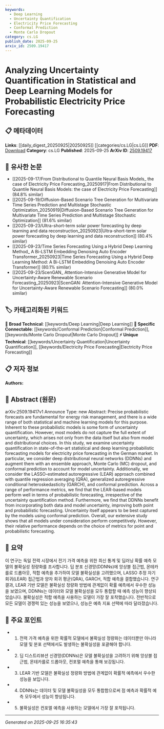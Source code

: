 ```yaml
---
keywords:
  - Deep Learning
  - Uncertainty Quantification
  - Electricity Price Forecasting
  - Conformal Prediction
  - Monte Carlo Dropout
category: cs.LG
publish_date: 2025-09-25
arxiv_id: 2509.19417
---
```


<!-- KEYWORD_LINKING_METADATA:
{
  "processed_timestamp": "2025-09-25T16:35:43.263725",
  "vocabulary_version": "1.0",
  "selected_keywords": [
    "Deep Learning",
    "Uncertainty Quantification",
    "Electricity Price Forecasting",
    "Conformal Prediction",
    "Monte Carlo Dropout"
  ],
  "rejected_keywords": [],
  "similarity_scores": {
    "Deep Learning": 0.85,
    "Uncertainty Quantification": 0.78,
    "Electricity Price Forecasting": 0.77,
    "Conformal Prediction": 0.8,
    "Monte Carlo Dropout": 0.79
  },
  "extraction_method": "AI_prompt_based",
  "budget_applied": true,
  "candidates_json": {
    "candidates": [
      {
        "surface": "Deep Learning",
        "canonical": "Deep Learning",
        "aliases": [
          "DL"
        ],
        "category": "broad_technical",
        "rationale": "Deep Learning is a foundational concept that connects various models and techniques discussed in the paper.",
        "novelty_score": 0.3,
        "connectivity_score": 0.9,
        "specificity_score": 0.5,
        "link_intent_score": 0.85
      },
      {
        "surface": "Uncertainty Quantification",
        "canonical": "Uncertainty Quantification",
        "aliases": [
          "UQ"
        ],
        "category": "unique_technical",
        "rationale": "Central to the paper's analysis, linking models to their ability to handle uncertainty.",
        "novelty_score": 0.7,
        "connectivity_score": 0.75,
        "specificity_score": 0.8,
        "link_intent_score": 0.78
      },
      {
        "surface": "Electricity Price Forecasting",
        "canonical": "Electricity Price Forecasting",
        "aliases": [
          "EPF"
        ],
        "category": "unique_technical",
        "rationale": "Specific application domain that connects different forecasting models discussed.",
        "novelty_score": 0.65,
        "connectivity_score": 0.7,
        "specificity_score": 0.85,
        "link_intent_score": 0.77
      },
      {
        "surface": "Conformal Prediction",
        "canonical": "Conformal Prediction",
        "aliases": [],
        "category": "specific_connectable",
        "rationale": "A specific technique used to enhance model uncertainty handling, linking to probabilistic forecasting.",
        "novelty_score": 0.55,
        "connectivity_score": 0.8,
        "specificity_score": 0.75,
        "link_intent_score": 0.8
      },
      {
        "surface": "Monte Carlo Dropout",
        "canonical": "Monte Carlo Dropout",
        "aliases": [
          "MC Dropout"
        ],
        "category": "specific_connectable",
        "rationale": "A method for model uncertainty estimation, connecting to deep learning models.",
        "novelty_score": 0.6,
        "connectivity_score": 0.78,
        "specificity_score": 0.72,
        "link_intent_score": 0.79
      }
    ],
    "ban_list_suggestions": [
      "model",
      "performance",
      "method"
    ]
  },
  "decisions": [
    {
      "candidate_surface": "Deep Learning",
      "resolved_canonical": "Deep Learning",
      "decision": "linked",
      "scores": {
        "novelty": 0.3,
        "connectivity": 0.9,
        "specificity": 0.5,
        "link_intent": 0.85
      }
    },
    {
      "candidate_surface": "Uncertainty Quantification",
      "resolved_canonical": "Uncertainty Quantification",
      "decision": "linked",
      "scores": {
        "novelty": 0.7,
        "connectivity": 0.75,
        "specificity": 0.8,
        "link_intent": 0.78
      }
    },
    {
      "candidate_surface": "Electricity Price Forecasting",
      "resolved_canonical": "Electricity Price Forecasting",
      "decision": "linked",
      "scores": {
        "novelty": 0.65,
        "connectivity": 0.7,
        "specificity": 0.85,
        "link_intent": 0.77
      }
    },
    {
      "candidate_surface": "Conformal Prediction",
      "resolved_canonical": "Conformal Prediction",
      "decision": "linked",
      "scores": {
        "novelty": 0.55,
        "connectivity": 0.8,
        "specificity": 0.75,
        "link_intent": 0.8
      }
    },
    {
      "candidate_surface": "Monte Carlo Dropout",
      "resolved_canonical": "Monte Carlo Dropout",
      "decision": "linked",
      "scores": {
        "novelty": 0.6,
        "connectivity": 0.78,
        "specificity": 0.72,
        "link_intent": 0.79
      }
    }
  ]
}
-->

# Analyzing Uncertainty Quantification in Statistical and Deep Learning Models for Probabilistic Electricity Price Forecasting

## 📋 메타데이터

**Links**: [[daily_digest_20250925|20250925]] [[categories/cs.LG|cs.LG]]
**PDF**: [Download](https://arxiv.org/pdf/2509.19417.pdf)
**Category**: cs.LG
**Published**: 2025-09-25
**ArXiv ID**: [2509.19417](https://arxiv.org/abs/2509.19417)

## 🔗 유사한 논문
- [[2025-09-17/From Distributional to Quantile Neural Basis Models_ the case of Electricity Price Forecasting_20250917|From Distributional to Quantile Neural Basis Models: the case of Electricity Price Forecasting]] (84.8% similar)
- [[2025-09-19/Diffusion-Based Scenario Tree Generation for Multivariate Time Series Prediction and Multistage Stochastic Optimization_20250919|Diffusion-Based Scenario Tree Generation for Multivariate Time Series Prediction and Multistage Stochastic Optimization]] (81.6% similar)
- [[2025-09-23/Ultra-short-term solar power forecasting by deep learning and data reconstruction_20250923|Ultra-short-term solar power forecasting by deep learning and data reconstruction]] (80.4% similar)
- [[2025-09-23/Time Series Forecasting Using a Hybrid Deep Learning Method_ A Bi-LSTM Embedding Denoising Auto Encoder Transformer_20250923|Time Series Forecasting Using a Hybrid Deep Learning Method: A Bi-LSTM Embedding Denoising Auto Encoder Transformer]] (80.1% similar)
- [[2025-09-23/ScenGAN_ Attention-Intensive Generative Model for Uncertainty-Aware Renewable Scenario Forecasting_20250923|ScenGAN: Attention-Intensive Generative Model for Uncertainty-Aware Renewable Scenario Forecasting]] (80.0% similar)

## 🏷️ 카테고리화된 키워드
**🧠 Broad Technical**: [[keywords/Deep Learning|Deep Learning]]
**🔗 Specific Connectable**: [[keywords/Conformal Prediction|Conformal Prediction]], [[keywords/Monte Carlo Dropout|Monte Carlo Dropout]]
**⚡ Unique Technical**: [[keywords/Uncertainty Quantification|Uncertainty Quantification]], [[keywords/Electricity Price Forecasting|Electricity Price Forecasting]]

## 📋 저자 정보

**Authors:** 

## 📄 Abstract (원문)

arXiv:2509.19417v1 Announce Type: new 
Abstract: Precise probabilistic forecasts are fundamental for energy risk management, and there is a wide range of both statistical and machine learning models for this purpose. Inherent to these probabilistic models is some form of uncertainty quantification. However, most models do not capture the full extent of uncertainty, which arises not only from the data itself but also from model and distributional choices. In this study, we examine uncertainty quantification in state-of-the-art statistical and deep learning probabilistic forecasting models for electricity price forecasting in the German market. In particular, we consider deep distributional neural networks (DDNNs) and augment them with an ensemble approach, Monte Carlo (MC) dropout, and conformal prediction to account for model uncertainty. Additionally, we consider the LASSO-estimated autoregressive (LEAR) approach combined with quantile regression averaging (QRA), generalized autoregressive conditional heteroskedasticity (GARCH), and conformal prediction. Across a range of performance metrics, we find that the LEAR-based models perform well in terms of probabilistic forecasting, irrespective of the uncertainty quantification method. Furthermore, we find that DDNNs benefit from incorporating both data and model uncertainty, improving both point and probabilistic forecasting. Uncertainty itself appears to be best captured by the models using conformal prediction. Overall, our extensive study shows that all models under consideration perform competitively. However, their relative performance depends on the choice of metrics for point and probabilistic forecasting.

## 📝 요약

이 연구는 독일 전력 시장에서 전기 가격 예측을 위한 최신 통계 및 딥러닝 확률 예측 모델의 불확실성 정량화를 조사합니다. 딥 분포 신경망(DDNNs)에 앙상블 접근법, 몬테카를로 드롭아웃, 적합 예측을 추가하여 모델 불확실성을 고려했으며, LASSO 추정 자기회귀(LEAR) 접근법과 양자 회귀 평균(QRA), GARCH, 적합 예측을 결합했습니다. 연구 결과, LEAR 기반 모델은 불확실성 정량화 방법에 관계없이 확률 예측에서 우수한 성능을 보였으며, DDNNs는 데이터와 모델 불확실성을 모두 통합할 때 예측 성능이 향상되었습니다. 불확실성은 적합 예측을 사용하는 모델이 가장 잘 포착했습니다. 전반적으로 모든 모델이 경쟁력 있는 성능을 보였으나, 성능은 예측 지표 선택에 따라 달라졌습니다.

## 🎯 주요 포인트

- 1. 전력 가격 예측을 위한 확률적 모델에서 불확실성 정량화는 데이터뿐만 아니라 모델 및 분포 선택에서도 발생하는 불확실성을 포괄해야 합니다.
- 2. 딥 디스트리뷰션 신경망(DDNNs)은 모델 불확실성을 고려하기 위해 앙상블 접근법, 몬테카를로 드롭아웃, 컨포멀 예측을 통해 보강됩니다.
- 3. LEAR 기반 모델은 불확실성 정량화 방법에 관계없이 확률적 예측에서 우수한 성능을 보입니다.
- 4. DDNNs는 데이터 및 모델 불확실성을 모두 통합함으로써 점 예측과 확률적 예측 모두에서 성능이 향상됩니다.
- 5. 불확실성은 컨포멀 예측을 사용하는 모델에서 가장 잘 포착됩니다.


---

*Generated on 2025-09-25 16:35:43*